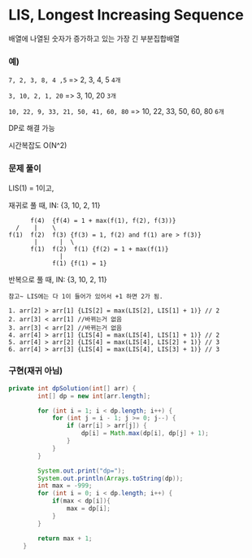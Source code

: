 # LIS, Longest Increasing Sequence



배열에 나열된 숫자가 증가하고 있는 가장 긴 부분집합배열



### 예)

`7, 2, 3, 8, 4 ,5` => 2, 3, 4, 5  `4개`

`3, 10, 2, 1, 20` => 3, 10, 20  `3개`

`10, 22, 9, 33, 21, 50, 41, 60, 80` => 10, 22, 33, 50, 60, 80 `6개`



DP로 해결 가능

시간복잡도 O(N^2)



### 문제 풀이

LIS(1) = 1이고,



재귀로 풀 때, IN: {3, 10, 2, 11} 

```
      f(4)  {f(4) = 1 + max(f(1), f(2), f(3))}
  /    |    \
f(1)  f(2)  f(3) {f(3) = 1, f(2) and f(1) are > f(3)}
       |      |  \
      f(1)  f(2)  f(1) {f(2) = 1 + max(f(1)}
              |
            f(1) {f(1) = 1}
```



반복으로 풀 때, IN: {3, 10, 2, 11}

```
참고~ LIS에는 다 1이 들어가 있어서 +1 하면 2가 됨.

1. arr[2] > arr[1] {LIS[2] = max(LIS[2], LIS[1] + 1)} // 2
2. arr[3] < arr[1] //바뀌는거 없음
3. arr[3] < arr[2] //바뀌는거 없음
4. arr[4] > arr[1] {LIS[4] = max(LIS[4], LIS[1] + 1)} // 2
5. arr[4] > arr[2] {LIS[4] = max(LIS[4], LIS[2] + 1)} // 3
6. arr[4] > arr[3] {LIS[4] = max(LIS[4], LIS[3] + 1)} // 3
```





### 구현(재귀 아님)

```java
private int dpSolution(int[] arr) {
        int[] dp = new int[arr.length];

        for (int i = 1; i < dp.length; i++) {
            for (int j = i - 1; j >= 0; j--) {
                if (arr[i] > arr[j]) {
                    dp[i] = Math.max(dp[i], dp[j] + 1);
                }
            }
        }

        System.out.print("dp=");
        System.out.println(Arrays.toString(dp));
        int max = -999;
        for (int i = 0; i < dp.length; i++) {
            if(max < dp[i]){
                max = dp[i];
            }
        }

        return max + 1;
    }
```






